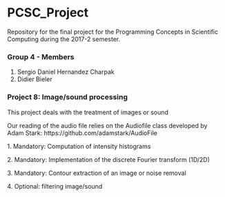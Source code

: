 # PCSC_Project
Repository for the final project for the Programming Concepts in Scientific Computing during the 2017-2 semester.
### Group 4 - Members
1. Sergio Daniel Hernandez Charpak
2. Didier Bieler
### Project 8: Image/sound processing
<p>This project deals with the treatment of images or sound</p>
<p> Our reading of the audio file relies on the Audiofile class developed by Adam Stark:
  https://github.com/adamstark/AudioFile </p>
1. Mandatory: Computation of intensity histograms</p>
2. Mandatory: Implementation of the discrete Fourier transform (1D/2D)</p>
3. Mandatory: Contour extraction of an image or noise removal</p>
4. Optional: filtering image/sound</p>
